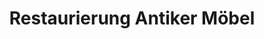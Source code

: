 ---
title: "Restaurierung Antiker Möbel"
url: /muenchen/restaurierung-antiker-moebel/
shop: Antiquitäten
---